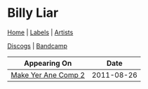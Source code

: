 # Billy Liar

[Home](../index.md) | [Labels](../labels.md) | [Artists](../artists.md)

[Discogs](https://www.discogs.com/artist/1247638-Billy-Liar) | [Bandcamp](http://officialbillyliar.bandcamp.com/)

| Appearing On | Date |
|---|---|
[Make Yer Ane Comp 2](../releases/various-make-yer-ane-comp-2.md)  | 2011-08-26 |